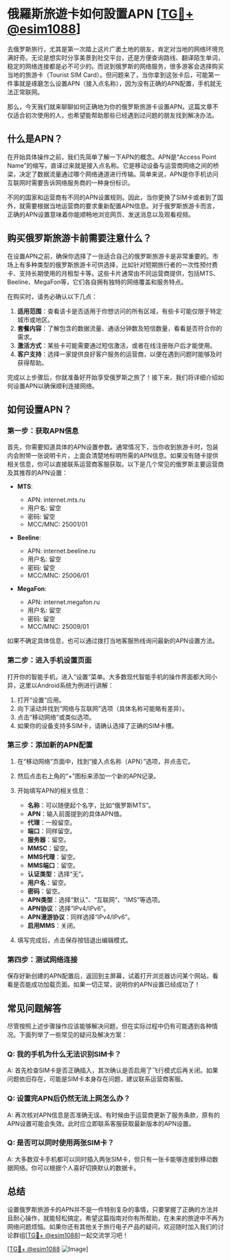 # 俄羅斯旅遊卡如何設置APN [[TG💪+ @esim1088](https://t.me/s/esim1088)]

去俄罗斯旅行，尤其是第一次踏上这片广袤土地的朋友，肯定对当地的网络环境充满好奇。无论是想实时分享美景到社交平台，还是方便查询路线、翻译陌生单词，稳定的网络连接都是必不可少的。而说到俄罗斯的网络服务，很多游客会选择购买当地的旅游卡（Tourist SIM Card）。但问题来了，当你拿到这张卡后，可能第一件事就是琢磨怎么设置APN（接入点名称），因为没有正确的APN配置，手机就无法正常联网。

那么，今天我们就来聊聊如何正确地为你的俄罗斯旅游卡设置APN。这篇文章不仅适合初次使用的人，也希望能帮助那些已经遇到过问题的朋友找到解决办法。

## 什么是APN？

在开始具体操作之前，我们先简单了解一下APN的概念。APN是“Access Point Name”的缩写，直译过来就是接入点名称。它是移动设备与运营商网络之间的桥梁，决定了数据流量通过哪个网络通道进行传输。简单来说，APN是你手机访问互联网时需要告诉网络服务商的一种身份标识。

不同的国家和运营商有不同的APN设置规则。因此，当你更换了SIM卡或者到了国外，就需要根据当地运营商的要求重新配置APN信息。对于俄罗斯旅游卡而言，正确的APN设置意味着你能顺畅地浏览网页、发送消息以及观看视频。

## 购买俄罗斯旅游卡前需要注意什么？

在设置APN之前，确保你选择了一张适合自己的俄罗斯旅游卡是非常重要的。市场上有多种类型的俄罗斯旅游卡可供选择，比如针对短期旅行者的一次性预付费卡、支持长期使用的月租型卡等。这些卡片通常由不同运营商提供，包括MTS、Beeline、MegaFon等，它们各自拥有独特的网络覆盖和服务特点。

在购买时，请务必确认以下几点：

1. **适用范围**：查看该卡是否适用于你想访问的所有区域，有些卡可能仅限于特定城市或地区。
2. **套餐内容**：了解包含的数据流量、通话分钟数及短信数量，看看是否符合你的需求。
3. **激活方式**：某些卡可能需要通过短信激活，或者在线注册账户后才能使用。
4. **客户支持**：选择一家提供良好客户服务的运营商，以便在遇到问题时能够及时获得帮助。

完成以上步骤后，你就准备好开始享受俄罗斯之旅了！接下来，我们将详细介绍如何设置APN以确保顺利连接网络。

## 如何设置APN？

### 第一步：获取APN信息

首先，你需要知道具体的APN设置参数。通常情况下，当你收到旅游卡时，包装内会附带一张说明卡片，上面会清楚地标明所需的APN信息。如果没有随卡提供相关信息，你可以直接联系运营商客服获取。以下是几个常见的俄罗斯主要运营商及其推荐的APN设置：

- **MTS**:
  - APN: internet.mts.ru
  - 用户名: 留空
  - 密码: 留空
  - MCC/MNC: 25001/01

- **Beeline**:
  - APN: internet.beeline.ru
  - 用户名: 留空
  - 密码: 留空
  - MCC/MNC: 25006/01

- **MegaFon**:
  - APN: internet.megafon.ru
  - 用户名: 留空
  - 密码: 留空
  - MCC/MNC: 25009/01

如果不确定具体信息，也可以通过拨打当地客服热线询问最新的APN设置方法。

### 第二步：进入手机设置页面

打开你的智能手机，进入“设置”菜单。大多数现代智能手机的操作界面都大同小异，这里以Android系统为例进行讲解：

1. 打开“设置”应用。
2. 向下滚动并找到“网络与互联网”选项（具体名称可能略有差异）。
3. 点击“移动网络”或类似选项。
4. 如果你的设备支持多SIM卡，请确认选择了正确的SIM卡槽。

### 第三步：添加新的APN配置

1. 在“移动网络”页面中，找到“接入点名称（APN）”选项，并点击它。
2. 然后点击右上角的“+”图标来添加一个新的APN记录。
3. 开始填写APN的相关信息：
   - **名称**：可以随便起个名字，比如“俄罗斯MTS”。
   - **APN**：输入前面提到的具体APN值。
   - **代理**：一般留空。
   - **端口**：同样留空。
   - **服务器**：留空。
   - **MMSC**：留空。
   - **MMS代理**：留空。
   - **MMS端口**：留空。
   - **认证类型**：选择“无”。
   - **用户名**：留空。
   - **密码**：留空。
   - **APN类型**：选择“默认”、“互联网”、“IMS”等选项。
   - **APN协议**：选择“IPv4/IPv6”。
   - **APN漫游协议**：同样选择“IPv4/IPv6”。
   - **启用MMS**：关闭。

4. 填写完成后，点击保存按钮退出编辑模式。

### 第四步：测试网络连接

保存好新创建的APN配置后，返回到主屏幕，试着打开浏览器访问某个网站，看看是否能成功加载页面。如果一切正常，说明你的APN设置已经成功了！

## 常见问题解答

尽管按照上述步骤操作应该能够解决问题，但在实际过程中仍有可能遇到各种情况。下面列举了一些常见的疑问及解决方案：

### Q: 我的手机为什么无法识别SIM卡？
A: 首先检查SIM卡是否正确插入，其次确认是否启用了飞行模式后再关闭。如果问题依旧存在，可能是SIM卡本身存在问题，建议联系运营商客服。

### Q: 设置完APN后仍然无法上网怎么办？
A: 再次核对APN信息是否准确无误。有时候由于运营商更新了服务条款，原有的APN设置可能会失效。此时应立即联系客服获取最新版本的APN设置。

### Q: 是否可以同时使用两张SIM卡？
A: 大多数双卡手机都可以同时插入两张SIM卡，但只有一张卡能够连接到移动数据网络。你可以根据个人喜好切换默认的数据卡。

## 总结

设置俄罗斯旅游卡的APN并不是一件特别复杂的事情，只要掌握了正确的方法并且耐心操作，就能轻松搞定。希望这篇指南对你有所帮助，在未来的旅途中不再为网络问题烦恼。如果你还有其他关于旅行电子产品的疑问，欢迎随时加入我们的讨论群组[[TG💪+ @esim1088](https://t.me/s/esim1088)]一起交流学习吧！

[[TG💪+ @esim1088](https://t.me/s/esim1088) ![Image](https://i.postimg.cc/4NQfJmqS/Snipaste-2025-05-13-00-14-12.png)]